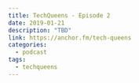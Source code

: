 ```yaml
---
title: TechQueens - Episode 2
date: 2019-01-21
description: "TBD"
link: https://anchor.fm/tech-queens
categories:
  - podcast
tags:
  - techqueens
---
```

